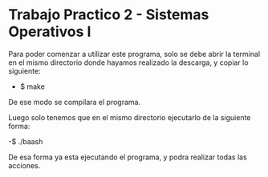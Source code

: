# Trabajo Practico 2 - Sistemas Operativos I
Para poder comenzar a utilizar este programa, solo se debe abrir la terminal en el
mismo directorio donde hayamos realizado la descarga, y copiar lo siguiente:

  - $ make
  
  De ese modo se compilara el programa.

Luego solo tenemos que en el mismo directorio ejecutarlo de la siguiente forma:

-$ ./baash

De esa forma ya esta ejecutando el programa, y podra realizar todas las acciones.